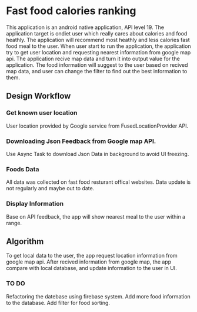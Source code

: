 # Fast food calories ranking
This application is an android native application, API level 19.
The application target is ondiet user which really cares about calories and food heathly. The application will recommend most heathly and less calories fast food meal to the user. When user start to run the application, the application try to get user location and requesting nearest information from google map api. The application recive map data and turn it into output value for the application. The food information will suggest to the user based on recived map data, and user can change the filter to find out the best information to them.

## Design Workflow
### Get known user location
User location provided by Google service from FusedLocationProvider API.
### Downloading Json Feedback from Google map API.
Use Async Task to download Json Data in background to avoid UI freezing.
### Foods Data
All data was collected on fast food resturant offical websites. Data update is not regularly and maybe out to date.
### Display Information
Base on API feedback, the app will show nearest meal to the user within a range.

## Algorithm
To get local data to the user, the app request location information from google map api. After recived information from google map, the app
compare with local database, and update information to the user in UI.

### TO DO
Refactoring the datebase using firebase system. Add more food information to the database. Add filter for food sorting.

